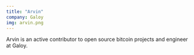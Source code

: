 ```yaml
---
title: "Arvin"
company: Galoy
img: arvin.png
---
```


Arvin is an active contributor to open source bitcoin projects and engineer at Galoy.